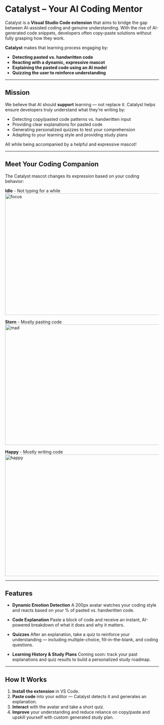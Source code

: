 # Catalyst – Your AI Coding Mentor

Catalyst is a **Visual Studio Code extension** that aims to bridge the gap between AI-assisted coding and genuine understanding. With the rise of AI-generated code snippets, developers often copy-paste solutions without fully grasping how they work.

**Catalyst** makes that learning process engaging by:

- **Detecting pasted vs. handwritten code**
- **Reacting with a dynamic, expressive mascot**
- **Explaining the pasted code using an AI model**
- **Quizzing the user to reinforce understanding**

---

## Mission

We believe that AI should **support** learning — not replace it. Catalyst helps ensure developers truly understand what they’re writing by:

- Detecting copy/pasted code patterns vs. handwritten input
- Providing clear explanations for pasted code
- Generating personalized quizzes to test your comprehension
- Adapting to your learning style and providing study plans

All while being accompanied by a helpful and expressive mascot!

---

## Meet Your Coding Companion

The Catalyst mascot changes its expression based on your coding behavior:

**Idle** - Not typing for a while
<img width="1199" height="398" alt="focus" src="https://github.com/user-attachments/assets/2334f8cd-40f1-4d53-bd76-d62ec9985e8e" />

**Stern** - Mostly pasting code
<img width="1198" height="394" alt="mad" src="https://github.com/user-attachments/assets/35e73a84-b018-4a6e-8301-01cf1890119b" />

**Happy** - Mostly writing code
<img width="1201" height="398" alt="happy" src="https://github.com/user-attachments/assets/5310a9f4-a3d2-492f-a658-f2a54a8afe20" />

---

## Features

- **Dynamic Emotion Detection**
  A 200px avatar watches your coding style and reacts based on your % of pasted vs. handwritten code.

- **Code Explanation**
  Paste a block of code and receive an instant, AI-powered breakdown of what it does and why it matters.

- **Quizzes**
  After an explanation, take a quiz to reinforce your understanding — including multiple-choice, fill-in-the-blank, and coding questions.

- **Learning History & Study Plans**
  Coming soon: track your past explanations and quiz results to build a personalized study roadmap.

---

## How It Works

1.  **Install the extension** in VS Code.
2.  **Paste code** into your editor — Catalyst detects it and generates an explanation.
3.  **Interact** with the avatar and take a short quiz.
4.  **Improve** your understanding and reduce reliance on copy/paste and upskill yourself with custom generated study plan.